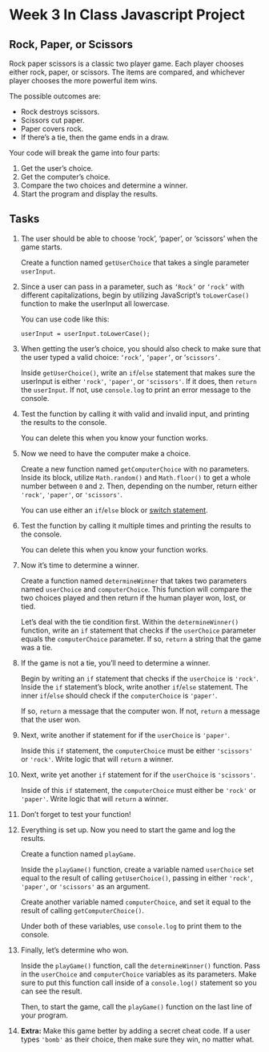 # Week 3 In Class Javascript Project

## Rock, Paper, or Scissors

Rock paper scissors is a classic two player game. Each player chooses either rock, paper, or scissors. The items are compared, and whichever player chooses the more powerful item wins.

The possible outcomes are:

* Rock destroys scissors.
* Scissors cut paper.
* Paper covers rock.
*  If there’s a tie, then the game ends in a draw.

Your code will break the game into four parts:

1. Get the user’s choice.
2. Get the computer’s choice.
3. Compare the two choices and determine a winner.
4. Start the program and display the results.


## Tasks

1. The user should be able to choose ‘rock’, ‘paper’, or ‘scissors’ when the game starts.

    Create a function named `getUserChoice` that takes a single parameter `userInput`.

2. Since a user can pass in a parameter, such as `‘Rock’` or `‘rock’` with different capitalizations, begin by utilizing JavaScript’s `toLowerCase()` function to make the userInput all lowercase.

    You can use code like this:

    `userInput = userInput.toLowerCase();`

3. When getting the user’s choice, you should also check to make sure that the user typed a valid choice: `‘rock’`, `‘paper’`, or ‘`scissors’`.

    Inside `getUserChoice()`, write an `if`/`else` statement that makes sure the userInput is either `'rock'`, `'paper'`, or `'scissors'`. If it does, then `return` the `userInput`. If not, use `console.log` to print an error message to the console.

4. Test the function by calling it with valid and invalid input, and printing the results to the console.

    You can delete this when you know your function works.

5. Now we need to have the computer make a choice.

    Create a new function named `getComputerChoice` with no parameters. Inside its block, utilize `Math.random()` and `Math.floor()` to get a whole number between `0` and `2`. Then, depending on the number, return either `'rock'`, `'paper'`, or `'scissors'`.

    You can use either an `if`/`else` block or [switch statement](https://www.w3schools.com/js//js_switch.asp).

6. Test the function by calling it multiple times and printing the results to the console.

    You can delete this when you know your function works.

7. Now it’s time to determine a winner.

    Create a function named `determineWinner` that takes two parameters named `userChoice` and `computerChoice`. This function will compare the two choices played and then return if the human player won, lost, or tied.

    Let’s deal with the tie condition first. Within the `determineWinner()` function, write an `if` statement that checks if the `userChoice` parameter equals the `computerChoice` parameter. If so, `return` a string that the game was a tie.

8. If the game is not a tie, you’ll need to determine a winner.

    Begin by writing an `if` statement that checks if the `userChoice` is `'rock'`. Inside the `if` statement’s block, write another `if`/`else` statement. The inner `if`/`else` should check if the `computerChoice` is `'paper'`. 
    
    If so, `return` a message that the computer won. If not, `return` a message that the user won.

9. Next, write another if statement for if the `userChoice` is `'paper'`.

    Inside this `if` statement, the `computerChoice` must be either `'scissors'` or `'rock'`. Write logic that will `return` a winner.

10. Next, write yet another `if` statement for if the `userChoice` is `'scissors'`.

    Inside of this `if` statement, the `computerChoice` must either be `'rock'` or `'paper'`. Write logic that will `return` a winner.

11. Don’t forget to test your function!

12. Everything is set up. Now you need to start the game and log the results.

    Create a function named `playGame`.

    Inside the `playGame()` function, create a variable named `userChoice` set equal to the result of calling `getUserChoice()`, passing in either `'rock'`, `'paper'`, or `'scissors'` as an argument.

    Create another variable named `computerChoice`, and set it equal to the result of calling `getComputerChoice()`.

    Under both of these variables, use `console.log` to print them to the console.


13. Finally, let’s determine who won.

    Inside the `playGame()` function, call the `determineWinner()` function. Pass in the `userChoice` and `computerChoice` variables as its parameters. Make sure to put this function call inside of a `console.log()` statement so you can see the result.

    Then, to start the game, call the `playGame()` function on the last line of your program.



14. __Extra:__ Make this game better by adding a secret cheat code. If a user types `'bomb'` as their choice, then make sure they win, no matter what.